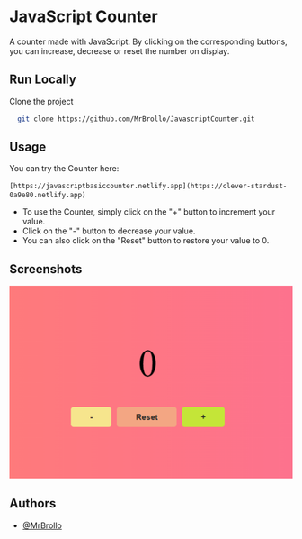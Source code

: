 # JavaScript Counter

A counter made with JavaScript. By clicking on the corresponding buttons, you can increase, decrease or reset the number on display.

## Run Locally

Clone the project

```bash
  git clone https://github.com/MrBrollo/JavascriptCounter.git
```

## Usage

You can try the Counter here:

```
[https://javascriptbasiccounter.netlify.app](https://clever-stardust-0a9e80.netlify.app)
```

- To use the Counter, simply click on the "+" button to increment your value.
- Click on the "-" button to decrease your value.
- You can also click on the "Reset" button to restore your value to 0.

## Screenshots

![App Screenshot](/img/counterScreenshot.png)

## Authors

- [@MrBrollo](https://www.github.com/MrBrollo)
